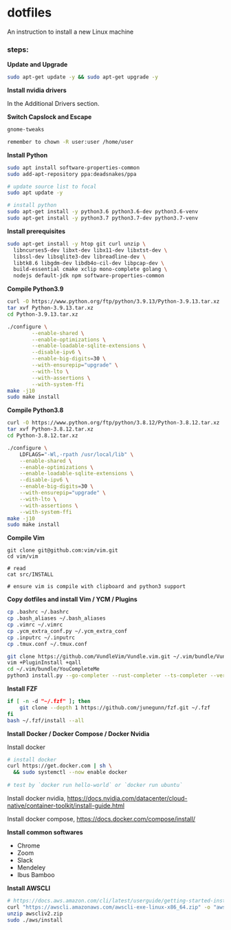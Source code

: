 # dotfiles

An instruction to install a new Linux machine


### steps:

**Update and Upgrade**

```bash 
sudo apt-get update -y && sudo apt-get upgrade -y 
```

**Install nvidia drivers**

In the Additional Drivers section.

**Switch Capslock and Escape** 

```bash
gnome-tweaks

remember to chown -R user:user /home/user
```


**Install Python**
```bash
sudo apt install software-properties-common
sudo add-apt-repository ppa:deadsnakes/ppa

# update source list to focal
sudo apt update -y

# install python
sudo apt-get install -y python3.6 python3.6-dev python3.6-venv
sudo apt-get install -y python3.7 python3.7-dev python3.7-venv
```

**Install prerequisites**

```bash
sudo apt-get install -y htop git curl unzip \
  libncurses5-dev libxt-dev libx11-dev libxtst-dev \
  libssl-dev libsqlite3-dev libreadline-dev \
  libtk8.6 libgdm-dev libdb4o-cil-dev libpcap-dev \
  build-essential cmake xclip mono-complete golang \
  nodejs default-jdk npm software-properties-common
```

**Compile Python3.9**
```bash
curl -O https://www.python.org/ftp/python/3.9.13/Python-3.9.13.tar.xz 
tar xvf Python-3.9.13.tar.xz
cd Python-3.9.13.tar.xz

./configure \
        --enable-shared \
        --enable-optimizations \
        --enable-loadable-sqlite-extensions \
        --disable-ipv6 \
        --enable-big-digits=30 \
        --with-ensurepip="upgrade" \
        --with-lto \
        --with-assertions \
        --with-system-ffi
make -j10
sudo make install 
```


**Compile Python3.8**
```bash
curl -O https://www.python.org/ftp/python/3.8.12/Python-3.8.12.tar.xz 
tar xvf Python-3.8.12.tar.xz
cd Python-3.8.12.tar.xz

./configure \
    LDFLAGS="-Wl,-rpath /usr/local/lib" \
    --enable-shared \
    --enable-optimizations \
    --enable-loadable-sqlite-extensions \
    --disable-ipv6 \
    --enable-big-digits=30 \
    --with-ensurepip="upgrade" \
    --with-lto \
    --with-assertions \
    --with-system-ffi
make -j10
sudo make install 
```


**Compile Vim**

```
git clone git@github.com:vim/vim.git
cd vim/vim

# read
cat src/INSTALL

# ensure vim is compile with clipboard and python3 support 
```



**Copy dotfiles and install Vim / YCM / Plugins**
```bash
cp .bashrc ~/.bashrc
cp .bash_aliases ~/.bash_aliases
cp .vimrc ~/.vimrc
cp .ycm_extra_conf.py ~/.ycm_extra_conf
cp .inputrc ~/.inputrc
cp .tmux.conf ~/.tmux.conf

git clone https://github.com/VundleVim/Vundle.vim.git ~/.vim/bundle/Vundle.vim
vim +PluginInstall +qall
cd ~/.vim/bundle/YouCompleteMe
python3 install.py --go-completer --rust-completer --ts-completer --verbose
```

**Install FZF**

```bash
if [ -n -d "~/.fzf" ]; then
    git clone --depth 1 https://github.com/junegunn/fzf.git ~/.fzf
fi
bash ~/.fzf/install --all
```

**Install Docker / Docker Compose / Docker Nvidia**

Install docker
```bash
# install docker
curl https://get.docker.com | sh \
  && sudo systemctl --now enable docker
  
# test by `docker run hello-world` or `docker run ubuntu`
```

Install docker nvidia, https://docs.nvidia.com/datacenter/cloud-native/container-toolkit/install-guide.html

Install docker compose, https://docs.docker.com/compose/install/

**Install common softwares**

- Chrome
- Zoom
- Slack 
- Mendeley
- Ibus Bamboo

**Install AWSCLI**

```bash
# https://docs.aws.amazon.com/cli/latest/userguide/getting-started-install.html
curl "https://awscli.amazonaws.com/awscli-exe-linux-x86_64.zip" -o "awscliv2.zip"
unzip awscliv2.zip
sudo ./aws/install
```

